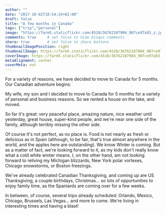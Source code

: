```yaml
---
author: ""
date: "2017-10-02T18:54:24+02:00"
draft: false
title: "A few months in Canada"
tags: ["trip","personal"]
image: "https://farm5.staticflickr.com/4510/36762107904_907ce97a93_z.jpg"
comments: true     # set false to hide Disqus comments
share: true        # set false to share buttons
thumbnailImagePosition: right
thumbnailImage: https://farm5.staticflickr.com/4510/36762107904_907ce97a93_z.jpg
coverImage: https://farm5.staticflickr.com/4510/36762107904_907ce97a93_z.jpg
metaAlignment: center
coverMeta: out
---
```


For a variety of reasons, we have decided to move to Canada for 5 months. Our Canadian adventure begins:

<!--more-->

My wife, my son and I decided to move to Canada for 5 months for a variety of personal and business reasons. So we rented a house on the lake, and moved. 

So far it's great: very peaceful place, amazing nature, nice weather until yesterday, great house, super-kind people, and we're near one side of the family, although terribly missing the other side.

Of course it's not perfect, as no place is. Food is not nearly as fresh or delicious as in Spain (although, to be fair, that's true almost anywhere in the world, and the apples here are outstanding). We know Winter is coming. But as a matter of fact, we're looking forward to it, as my kids don't really know what a cold white winter means. I, on the other hand, am not looking forward to reliving my Michigan blizzards, New York polar vortexes, Chicago snowstorms, or Boston freezings.

We've already celebrated Canadian Thanksgiving, and coming up are US Thanksgiving, a couple birthdays, Christmas... so lots of opportunities to enjoy family time, as the Spaniards are coming over for a few weeks.

In between, of course, several trips already scheduled: Orlando, Mexico, Chicago, Brussels, Las Vegas... and more to come. We're living in interesting times and having a blast!

<div id="flickrembed"></div><div style="position:absolute; top:-70px; display:block; text-align:center; z-index:-1;"></div><script src='https://flickrembed.com/embed_v2.js.php?source=flickr&layout=responsive&input=www.flickr.com/photos/jcortell/albums/72157687616293323&sort=5&by=album&theme=default&scale=fill&limit=100&skin=default&autoplay=true'></script>